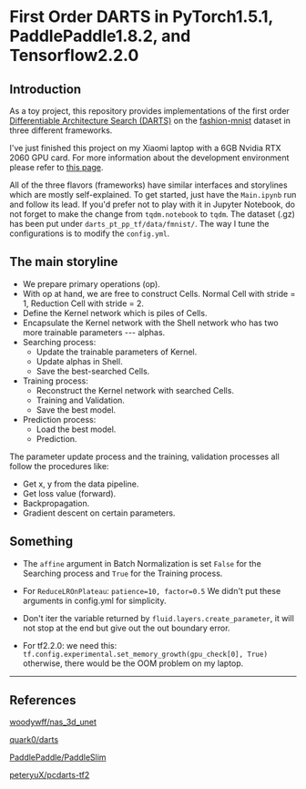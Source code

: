# First Order DARTS in PyTorch1.5.1, PaddlePaddle1.8.2, and Tensorflow2.2.0

## Introduction
As a toy project, this repository provides implementations of the first order [Differentiable Architecture Search (DARTS)](https://arxiv.org/abs/1806.09055) on the [fashion-mnist](https://github.com/zalandoresearch/fashion-mnist) dataset in three different frameworks.

I've just finished this project on my Xiaomi laptop with a 6GB Nvidia RTX 2060 GPU card. For more information about the development environment please refer to [this page](https://github.com/woodywff/dev-env-setup/blob/master/mi-laptop-rtx2060.md).

All of the three flavors (frameworks) have similar interfaces and storylines which are mostly self-explained.
To get started, just have the `Main.ipynb` run and follow its lead.
If you'd prefer not to play with it in Jupyter Notebook, do not forget to make the change from `tqdm.notebook` to `tqdm`.
The dataset (.gz) has been put under `darts_pt_pp_tf/data/fmnist/`.
The way I tune the configurations is to modify the `config.yml`.


## The main storyline
- We prepare primary operations (op).
- With op at hand, we are free to construct Cells. Normal Cell with stride = 1, Reduction Cell with stride = 2.
- Define the Kernel network which is piles of Cells.
- Encapsulate the Kernel network with the Shell network who has two more trainable parameters --- alphas.
- Searching process:
    - Update the trainable parameters of Kernel.
    - Update alphas in Shell.
    - Save the best-searched Cells.
- Training process:
    - Reconstruct the Kernel network with searched Cells.
    - Training and Validation.
    - Save the best model.
- Prediction process:
    - Load the best model.
    - Prediction.

The parameter update process and the training, validation processes all follow the procedures like:
- Get x, y from the data pipeline.
- Get loss value (forward).
- Backpropagation.
- Gradient descent on certain parameters.
    

## Something
- The `affine` argument in Batch Normalization is set `False` for the Searching process and `True` for the Training process.

- For `ReduceLROnPlateau`:
`patience=10, factor=0.5`
We didn't put these arguments in config.yml for simplicity.

- Don't iter the variable returned by `fluid.layers.create_parameter`, it will not stop at the end but give out the out boundary error.

- For tf2.2.0:
we need this:
`tf.config.experimental.set_memory_growth(gpu_check[0], True)`
otherwise, there would be the OOM problem on my laptop.

---
## References
[woodywff/nas_3d_unet](https://github.com/woodywff/nas_3d_unet)

[quark0/darts](https://github.com/quark0/darts) 

[PaddlePaddle/PaddleSlim](https://github.com/PaddlePaddle/PaddleSlim)

[peteryuX/pcdarts-tf2](https://github.com/peteryuX/pcdarts-tf2)
